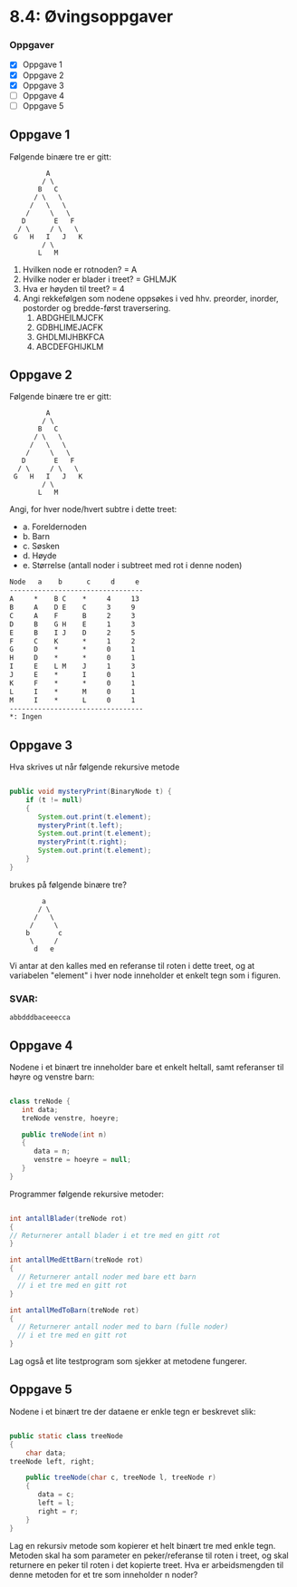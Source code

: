 # 8.4: Øvingsoppgaver

### Oppgaver
- [x] Oppgave 1
- [x] Oppgave 2
- [x] Oppgave 3
- [ ] Oppgave 4
- [ ] Oppgave 5

## Oppgave 1
Følgende binære tre er gitt:

             A
            / \
           B   C
          / \   \
         /   \   \
        /     \   \
       D       E   F
      / \     / \   \
     G   H   I   J   K
            / \
           L   M
1. Hvilken node er rotnoden?  = A
2. Hvilke noder er blader i treet? = GHLMJK 
3. Hva er høyden til treet? = 4
4. Angi rekkefølgen som nodene oppsøkes i ved hhv. preorder, inorder, postorder og bredde-først traversering.
   1. ABDGHEILMJCFK
   2. GDBHLIMEJACFK
   3. GHDLMIJHBKFCA
   4. ABCDEFGHIJKLM

## Oppgave 2
Følgende binære tre er gitt:

             A
            / \
           B   C
          / \   \
         /   \   \
        /     \   \
       D       E   F
      / \     / \   \
     G   H   I   J   K
            / \
           L   M

Angi, for hver node/hvert subtre i dette treet:

- a. Foreldernoden 
- b. Barn 
- c. Søsken 
- d. Høyde 
- e. Størrelse (antall noder i subtreet med rot i denne noden)

```markdown
Node   a    b      c     d     e
---------------------------------
A     *    B C    *     4     13
B     A    D E    C     3     9
C     A    F      B     2     3
D     B    G H    E     1     3
E     B    I J    D     2     5
F     C    K      *     1     2
G     D    *      *     0     1
H     D    *      *     0     1
I     E    L M    J     1     3
J     E    *      I     0     1
K     F    *      *     0     1
L     I    *      M     0     1
M     I    *      L     0     1
---------------------------------
*: Ingen
``` 

## Oppgave 3
Hva skrives ut når følgende rekursive metode

```java

public void mysteryPrint(BinaryNode t) {
    if (t != null)
    {
       System.out.print(t.element);
       mysteryPrint(t.left);
       System.out.print(t.element);
       mysteryPrint(t.right);
       System.out.print(t.element);
    }
}

```

brukes på følgende binære tre?

            a
           / \
          /   \
         /     \
        b       c
         \     /
          d   e

Vi antar at den kalles med en referanse til roten i dette treet, og at variabelen "element" i hver node inneholder et enkelt tegn som i figuren.

### SVAR:

    abbdddbaceeecca

## Oppgave 4
Nodene i et binært tre inneholder bare et enkelt heltall, samt referanser til høyre og venstre barn:

```java

class treNode {
   int data;
   treNode venstre, hoeyre;

   public treNode(int n)
   {
      data = n;
      venstre = hoeyre = null;
   }
}

```

Programmer følgende rekursive metoder:

```java

int antallBlader(treNode rot)
{
// Returnerer antall blader i et tre med en gitt rot
}

int antallMedEttBarn(treNode rot)
{
  // Returnerer antall noder med bare ett barn
  // i et tre med en gitt rot
}

int antallMedToBarn(treNode rot)
{
  // Returnerer antall noder med to barn (fulle noder)
  // i et tre med en gitt rot
}

```

Lag også et lite testprogram som sjekker at metodene fungerer.

## Oppgave 5
Nodene i et binært tre der dataene er enkle tegn er beskrevet slik:

```java

public static class treeNode
{
    char data;
treeNode left, right;

    public treeNode(char c, treeNode l, treeNode r)
    {
       data = c;
       left = l;
       right = r;
    }	
}

```
Lag en rekursiv metode som kopierer et helt binært tre med enkle tegn. Metoden skal ha som parameter en peker/referanse til roten i treet, og skal returnere en peker til roten i det kopierte treet. Hva er arbeidsmengden til denne metoden for et tre som inneholder n noder?